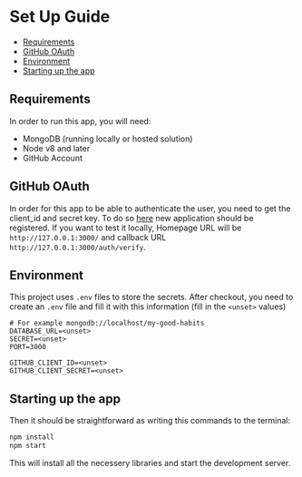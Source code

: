 # Set Up Guide

- [Requirements](#requirements)
- [GitHub OAuth](#github-oauth)
- [Environment](#environment)
- [Starting up the app](#starting-up-the-app)

## Requirements

In order to run this app, you will need:

- MongoDB (running locally or hosted solution)
- Node v8 and later
- GitHub Account

## GitHub OAuth

In order for this app to be able to authenticate
the user, you need to get the client_id and secret
key. To do so [here](https://github.com/settings/applications/) new application should be registered.
If you want to test it locally, Homepage URL will be
`http://127.0.0.1:3000/` and callback URL
`http://127.0.0.1:3000/auth/verify`.

## Environment

This project uses `.env` files to store the secrets.
After checkout, you need to create an `.env` file
and fill it with this information (fill in the `<unset>` values)

```env
# For example mongodb://localhost/my-good-habits
DATABASE_URL=<unset>
SECRET=<unset>
PORT=3000

GITHUB_CLIENT_ID=<unset>
GITHUB_CLIENT_SECRET=<unset>
```

## Starting up the app

Then it should be straightforward as writing this
commands to the terminal:

```bash
npm install
npm start
```

This will install all the necessery libraries and
start the development server.
